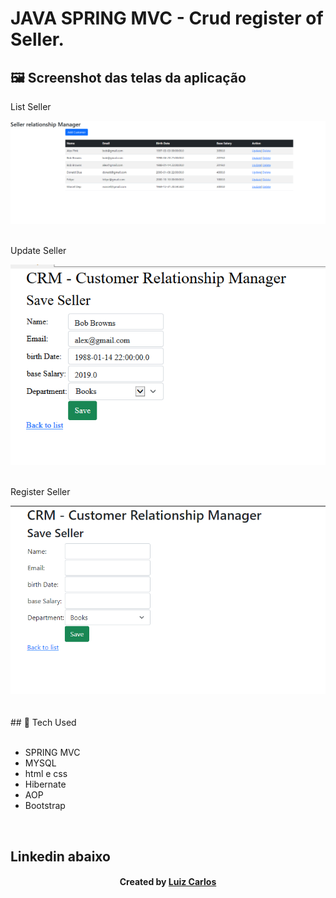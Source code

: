 # JAVA SPRING MVC - Crud register of Seller.


## 🖼 Screenshot das telas da aplicação <br/>
<p>List Seller</p><img src="WebContent/WEB-INF/images/list.PNG">
<br/>
<br/>
<p>Update Seller</p><img src="WebContent/WEB-INF/images/Update.PNG">
<br/>
<br/>
<p>Register Seller</p><img src="WebContent/WEB-INF/images/AddSeller.PNG">
<br/>
<br/>

<br/>
## 🚀 Tech Used<br/>
<br/>



- SPRING MVC<br/>
- MYSQL <br/>
- html e css <br/>
- Hibernate<br/>
- AOP <br/>
- Bootstrap
<br/>



## Linkedin abaixo

<h4 align="center">
   Created by   <a href="https://www.linkedin.com/in/luiz-carlos-b50693173/" target="_blank"> Luiz Carlos </a>
</h4>

</html>
